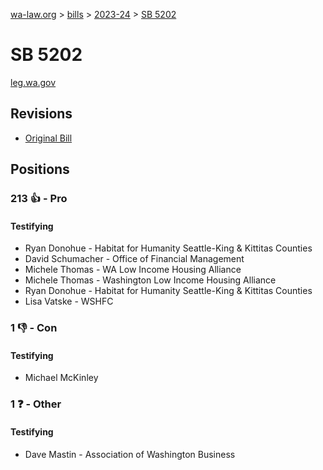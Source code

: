 [wa-law.org](/) > [bills](/bills/) > [2023-24](/bills/2023-24) > [SB 5202](/bills/2023-24/sb/5202/)

# SB 5202
[leg.wa.gov](https://app.leg.wa.gov/billsummary?BillNumber=5202&Year=2023&Initiative=false)

## Revisions
* [Original Bill](1/)

## Positions
### 213 👍 - Pro
#### Testifying
* Ryan Donohue - Habitat for Humanity Seattle-King & Kittitas Counties
* David Schumacher - Office of Financial Management
* Michele Thomas - WA Low Income Housing Alliance
* Michele Thomas - Washington Low Income Housing Alliance
* Ryan Donohue - Habitat for Humanity Seattle-King & Kittitas Counties
* Lisa Vatske - WSHFC

### 1 👎 - Con
#### Testifying
* Michael McKinley

### 1 ❓ - Other
#### Testifying
* Dave Mastin - Association of Washington Business

